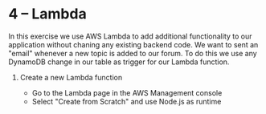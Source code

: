 # 4 – Lambda

In this exercise we use AWS Lambda to add additional functionality to our application without chaning any existing backend code. We want to sent an "email" whenever a new topic is added to our forum. To do this we use any DynamoDB change in our table as trigger for our Lambda function.

1. Create a new Lambda function

    - Go to the Lambda page in the AWS Management console
    - Select "Create from Scratch" and use Node.js as runtime
